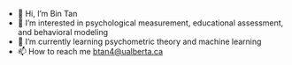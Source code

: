 - 👋 Hi, I’m Bin Tan
- 👀 I’m interested in psychological measurement, educational assessment, and behavioral modeling
- 🌱 I’m currently learning psychometric theory and machine learning
- 📫 How to reach me btan4@ualberta.ca

<!---
binbinlikeeating/binbinlikeeating is a ✨ special ✨ repository because its `README.md` (this file) appears on your GitHub profile.
You can click the Preview link to take a look at your changes.
--->
